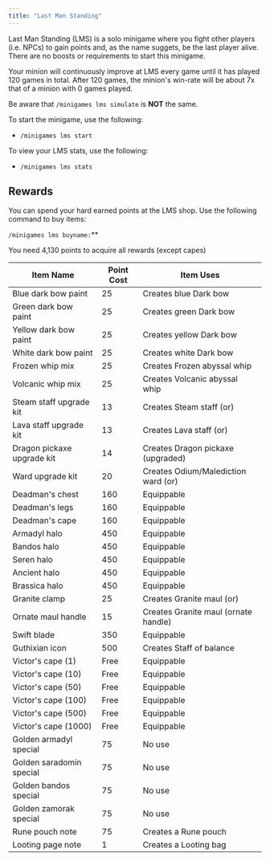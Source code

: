 ```yaml
---
title: "Last Man Standing"
---
```


Last Man Standing (LMS) is a solo minigame where you fight other players (i.e. NPCs) to gain points and, as the name suggets, be the last player alive. There are no boosts or requirements to start this minigame.

Your minion will continuously improve at LMS every game until it has played 120 games in total. After 120 games, the minion's win-rate will be about 7x that of a minion with 0 games played.

Be aware that `/minigames lms simulate` is **NOT** the same.

To start the minigame, use the following:

- `/minigames lms start`

To view your LMS stats, use the following:

- `/minigames lms stats`

## Rewards

You can spend your hard earned points at the LMS shop. Use the following command to buy items:

`/minigames lms buyname:`\*\*

You need 4,130 points to acquire all rewards (except capes)

| Item Name                  | Point Cost | Item Uses                            |
| -------------------------- | ---------- | ------------------------------------ |
| Blue dark bow paint        | 25         | Creates blue Dark bow                |
| Green dark bow paint       | 25         | Creates green Dark bow               |
| Yellow dark bow paint      | 25         | Creates yellow Dark bow              |
| White dark bow paint       | 25         | Creates white Dark bow               |
| Frozen whip mix            | 25         | Creates Frozen abyssal whip          |
| Volcanic whip mix          | 25         | Creates Volcanic abyssal whip        |
| Steam staff upgrade kit    | 13         | Creates Steam staff (or)             |
| Lava staff upgrade kit     | 13         | Creates Lava staff (or)              |
| Dragon pickaxe upgrade kit | 14         | Creates Dragon pickaxe (upgraded)    |
| Ward upgrade kit           | 20         | Creates Odium/Malediction ward (or)  |
| Deadman's chest            | 160        | Equippable                           |
| Deadman's legs             | 160        | Equippable                           |
| Deadman's cape             | 160        | Equippable                           |
| Armadyl halo               | 450        | Equippable                           |
| Bandos halo                | 450        | Equippable                           |
| Seren halo                 | 450        | Equippable                           |
| Ancient halo               | 450        | Equippable                           |
| Brassica halo              | 450        | Equippable                           |
| Granite clamp              | 25         | Creates Granite maul (or)            |
| Ornate maul handle         | 15         | Creates Granite maul (ornate handle) |
| Swift blade                | 350        | Equippable                           |
| Guthixian icon             | 500        | Creates Staff of balance             |
| Victor's cape (1)          | Free       | Equippable                           |
| Victor's cape (10)         | Free       | Equippable                           |
| Victor's cape (50)         | Free       | Equippable                           |
| Victor's cape (100)        | Free       | Equippable                           |
| Victor's cape (500)        | Free       | Equippable                           |
| Victor's cape (1000)       | Free       | Equippable                           |
| Golden armadyl special     | 75         | No use                               |
| Golden saradomin special   | 75         | No use                               |
| Golden bandos special      | 75         | No use                               |
| Golden zamorak special     | 75         | No use                               |
| Rune pouch note            | 75         | Creates a Rune pouch                 |
| Looting page note          | 1          | Creates a Looting bag                |
